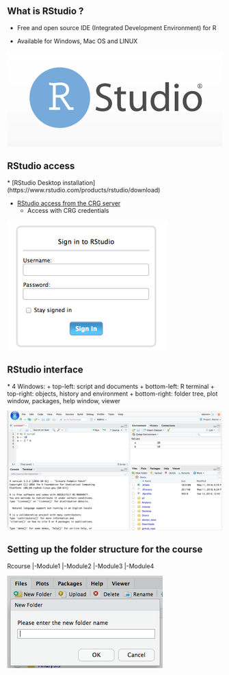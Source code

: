 <h2>What is RStudio ?</h2>

* Free and open source IDE (Integrated Development Environment) for R

* Available for Windows, Mac OS and LINUX

![](rstudio_logo.png "RStudio")

<h2>RStudio access</h2>
* [RStudio Desktop installation](https://www.rstudio.com/products/rstudio/download)

* [RStudio access from the CRG server](http://rstudio.linux.crg.es/)
	+ Access with CRG credentials

![](rstudio_login.png "RStudio login")

<h2>RStudio interface</h2>
* 4 Windows:
+ top-left: script and documents
+ bottom-left: R terminal
+ top-right: objects, history and environment
+ bottom-right: folder tree, plot window, packages, help window, viewer

![](rstudio_interface.png "RStudio windows")

<h2>Setting up the folder structure for the course</h2>
Rcourse
|-Module1
|-Module2
|-Module3
|-Module4

![](rstudio_folder.png "RStudio create folder")

